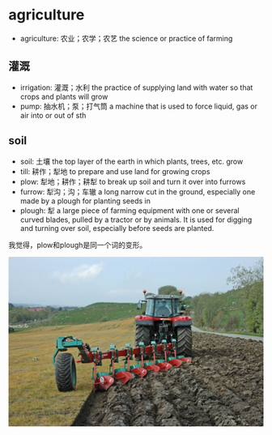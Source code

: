 # agriculture

- agriculture: 农业；农学；农艺 the science or practice of farming

## 灌溉

- irrigation: 灌溉；水利 the practice of supplying land with water so that crops and plants will grow
- pump: 抽水机；泵；打气筒 a machine that is used to force liquid, gas or air into or out of sth

## soil

- soil: 土壤 the top layer of the earth in which plants, trees, etc. grow
- till: 耕作；犁地 to prepare and use land for growing crops
- plow: 犁地；耕作；耕犁 to break up soil and turn it over into furrows
- furrow: 犁沟；沟；车辙 a long narrow cut in the ground, especially one made by a plough for planting seeds in
- plough: 犁 a large piece of farming equipment with one or several curved blades, pulled by a tractor or by animals. It is used for digging and turning over soil, especially before seeds are planted.

我觉得，plow和plough是同一个词的变形。

![](images/plough.jpg)
